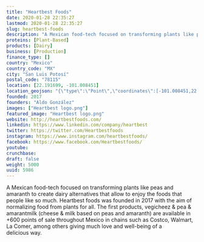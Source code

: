 ```yaml
---
title: "Heartbest Foods"
date: 2020-01-28 22:35:27
lastmod: 2020-01-28 22:35:27
slug: heartbest-foods
description: "A Mexican food-tech focused on transforming plants like peas and amaranth to create dairy alternatives that allow to enjoy the foods that people like so much. Heartbest foods was founded in 2017 with the aim of normalizing food from plants for all. The first products, vegicheez & pea & amarantmilk (cheese & milk based on peas and amaranth) are available in +600 points of sale throughout Mexico in chains such as Costco, Walmart, La Comer, among others giving much love and well-being of a delicious way."
proteins: [Plant-Based]
products: [Dairy]
business: [Production]
finance_type: []
country: "Mexico"
country_code: "MX"
city: "San Luis Potosí"
postal_code: "78115"
location: [22.191699, -101.008451]
location_geojson: "{\"type\":\"Point\",\"coordinates\":[-101.008451,22.191699]}"
founded: 2017
founders: "Aldo González"
images: ["Heartbest logo.png"]
featured_image: "Heartbest logo.png"
website: http://heartbestfoods.com/
linkedin: https://www.linkedin.com/company/heartbest
twitter: https://twitter.com/Heartbestfoods
instagram: https://www.instagram.com/heartbestfoods/
facebook: https://www.facebook.com/Heartbestfoods/
youtube: 
crunchbase: 
draft: false
weight: 5000
uuid: 5986
---
```

A Mexican food-tech focused on transforming plants like peas and amaranth to create dairy alternatives that allow to enjoy the foods that people like so much. Heartbest foods was founded in 2017 with the aim of normalizing food from plants for all. The first products, vegicheez & pea & amarantmilk (cheese & milk based on peas and amaranth) are available in +600 points of sale throughout Mexico in chains such as Costco, Walmart, La Comer, among others giving much love and well-being of a delicious way.
